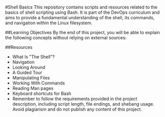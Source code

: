 #Shell Basics
This repository contains scripts and resources related to the basics of shell scripting using Bash. It is part of the DevOps curriculum and aims to provide a fundamental understanding of the shell, its commands, and navigation within the Linux filesystem.

##Learning Objectives
By the end of this project, you will be able to explain the following concepts without relying on external sources:

##Resources
- What Is "The Shell"?
- Navigation
- Looking Around
- A Guided Tour
- Manipulating Files
- Working With Commands
- Reading Man pages
- Keyboard shortcuts for Bash
- Remember to follow the requirements provided in the project description, including script length, file endings, and shebang usage. Avoid plagiarism and do not publish any content of this project.

